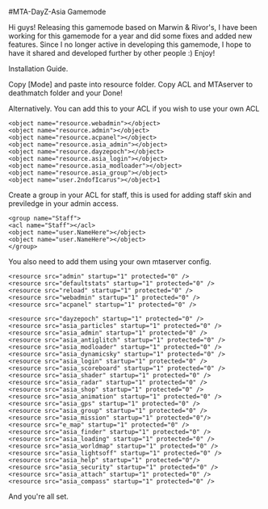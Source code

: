 #MTA-DayZ-Asia Gamemode

Hi guys! Releasing this gamemode based on Marwin & Rivor's, I have been working for this gamemode for a year and did some fixes and added new features. Since I no longer active in developing this gamemode, I hope to have it shared and developed further by other people :) Enjoy!


Installation Guide.

Copy [Mode] and paste into resource folder.
Copy ACL and MTAserver to deathmatch folder and your Done!

Alternatively. 
You can add this to your ACL if you wish to use your own ACL
     
    <object name="resource.webadmin"></object>
    <object name="resource.admin"></object>
    <object name="resource.acpanel"></object>
    <object name="resource.asia_admin"></object>
    <object name="resource.dayzepoch"></object>
    <object name="resource.asia_login"></object>
    <object name="resource.asia_modloader"></object>
    <object name="resource.asia_group"></object>
    <object name="user.2ndofIcarus"></object>1

Create a group in your ACL for staff, this is used for adding staff skin and previledge in your admin access. 

    <group name="Staff">
    <acl name="Staff"></acl>
    <object name="user.NameHere"></object>
    <object name="user.NameHere"></object>
    </group>

You also need to add them using your own mtaserver config.

    <resource src="admin" startup="1" protected="0" />
    <resource src="defaultstats" startup="1" protected="0" />
    <resource src="reload" startup="1" protected="0" />
    <resource src="webadmin" startup="1" protected="0" />
    <resource src="acpanel" startup="1" protected="0" />
   
    <resource src="dayzepoch" startup="1" protected="0" />
    <resource src="asia_particles" startup="1" protected="0" />
    <resource src="asia_admin" startup="1" protected="0" />
    <resource src="asia_antiglitch" startup="1" protected="0" />
    <resource src="asia_modloader" startup="1" protected="0" />
    <resource src="asia_dynamicsky" startup="1" protected="0" />
    <resource src="asia_login" startup="1" protected="0" />
    <resource src="asia_scoreboard" startup="1" protected="0" />
    <resource src="asia_shader" startup="1" protected="0" />
    <resource src="asia_radar" startup="1" protected="0" />
    <resource src="asia_shop" startup="1" protected="0" />
    <resource src="asia_animation" startup="1" protected="0" />
    <resource src="asia_gps" startup="1" protected="0" />
    <resource src="asia_group" startup="1" protected="0" />
    <resource src="asia_mission" startup="1" protected="0"/>
    <resource src="e_map" startup="1" protected="0" />
    <resource src="asia_finder" startup="1" protected="0" />
    <resource src="asia_loading" startup="1" protected="0" />
    <resource src="asia_worldmap" startup="1" protected="0" />
    <resource src="asia_lightsoff" startup="1" protected="0" />
    <resource src="asia_help" startup="1" protected="0"/>
    <resource src="asia_security" startup="1" protected="0" />
    <resource src="asia_attach" startup="1" protected="0" />
    <resource src="asia_compass" startup="1" protected="0" />
    
And you're all set.
